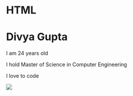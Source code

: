 # HTML

<!DOCTYPE html>
<html>
    <head>
        <title>Build your own Webpage</title>
    </head>
    <body>
        <h1>Divya Gupta</h1>
        <p>I am 24 years old</p>
        <p>I hold Master of Science in Computer Engineering</p>
        <p>I love to code</p>
        <img src="https://scontent-dfw1-1.xx.fbcdn.net/v/t1.0-9/13417490_1242305615782229_6792311324979145687_n.jpg?oh=9ee1350b80906cfa3d2d74acae33af5f&oe=57CF6BC6" />
    </body>
</html>

